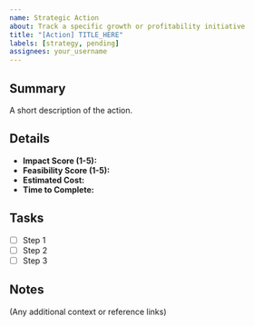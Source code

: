 ```yaml
---
name: Strategic Action
about: Track a specific growth or profitability initiative
title: "[Action] TITLE_HERE"
labels: [strategy, pending]
assignees: your_username
---
```


## Summary
A short description of the action.

## Details
- **Impact Score (1-5):** 
- **Feasibility Score (1-5):**
- **Estimated Cost:** 
- **Time to Complete:**

## Tasks
- [ ] Step 1
- [ ] Step 2
- [ ] Step 3

## Notes
(Any additional context or reference links)
